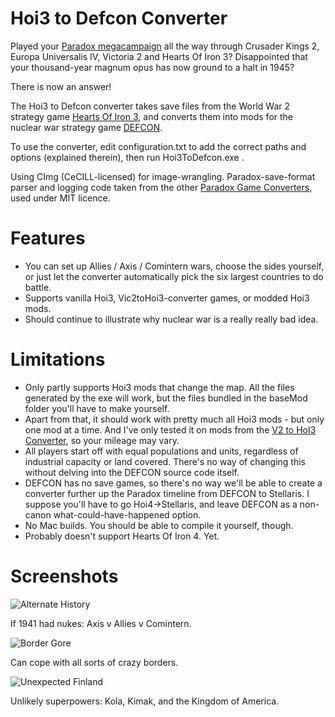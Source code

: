 # Hoi3 to Defcon Converter

Played your [Paradox megacampaign](https://forum.paradoxplaza.com/forum/index.php?threads/paradox-game-converters.743404/) all the way through Crusader Kings 2, Europa Universalis IV, Victoria 2 and Hearts Of Iron 3? Disappointed that your thousand-year magnum opus has now ground to a halt in 1945?

There is now an answer!

The Hoi3 to Defcon converter takes save files from the World War 2 strategy game [Hearts Of Iron 3](http://store.steampowered.com/app/25890/), and converts them into mods for the nuclear war strategy game [DEFCON](http://store.steampowered.com/app/1520/).

To use the converter, edit configuration.txt to add the correct paths and options (explained therein), then run Hoi3ToDefcon.exe .

Using CImg (CeCILL-licensed) for image-wrangling. Paradox-save-format parser and logging code taken from the other [Paradox Game Converters](https://github.com/Idhrendur/paradoxGameConverters), used under MIT licence.

# Features

* You can set up Allies / Axis / Comintern wars, choose the sides yourself, or just let the converter automatically pick the six largest countries to do battle.
* Supports vanilla Hoi3, Vic2toHoi3-converter games, or modded Hoi3 mods.
* Should continue to illustrate why nuclear war is a really really bad idea.

# Limitations

* Only partly supports Hoi3 mods that change the map. All the files generated by the exe will work, but the files bundled in the baseMod folder you'll have to make yourself.
* Apart from that, it should work with pretty much all Hoi3 mods - but only one mod at a time. And I've only tested it on mods from the [V2 to HoI3 Converter](https://forum.paradoxplaza.com/forum/index.php?threads/v2-to-hoi3-converter-mod.582798/), so your mileage may vary.
* All players start off with equal populations and units, regardless of industrial capacity or land covered. There's no way of changing this without delving into the DEFCON source code itself.
* DEFCON has no save games, so there's no way we'll be able to create a converter further up the Paradox timeline from DEFCON to Stellaris. I suppose you'll have to go Hoi4->Stellaris, and leave DEFCON as a non-canon what-could-have-happened option.
* No Mac builds. You should be able to compile it yourself, though.
* Probably doesn't support Hearts Of Iron 4. Yet.

# Screenshots

![Alternate History](http://imgur.com/aIm08qO.png)

If 1941 had nukes: Axis v Allies v Comintern.

![Border Gore](http://imgur.com/VGRVcYS.png)

Can cope with all sorts of crazy borders.

![Unexpected Finland](http://imgur.com/o6gr9Gd.png)

Unlikely superpowers: Kola, Kimak, and the Kingdom of America.
